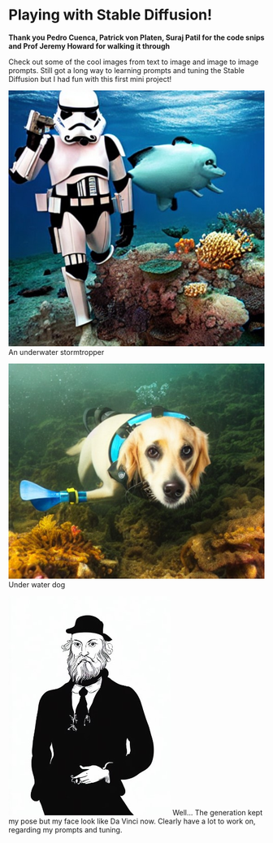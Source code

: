 # Playing with Stable Diffusion!
**Thank you Pedro Cuenca, Patrick von Platen, Suraj Patil for the code snips and Prof Jeremy Howard for walking it through**

Check out some of the cool images from text to image and image to image prompts. 
Still got a long way to learning prompts and tuning the Stable Diffusion but I had fun with this first mini project!

![st](images/stormtropper.jpg)
An underwater stormtropper

![d](images/doggo.jpg)
Under water dog

![m2](images/me2.jpg)
Well... The generation kept my pose but my face look like Da Vinci now. Clearly have a lot to work on, regarding my prompts and tuning. 
